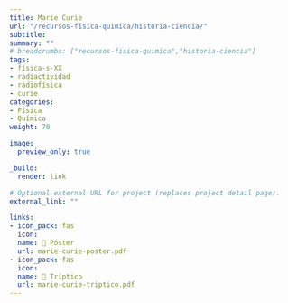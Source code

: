 ```yaml
---
title: Marie Curie
url: "/recursos-fisica-quimica/historia-ciencia/"
subtitle:
summary: ""
# breadcrumbs: ["recursos-fisica-quimica","historia-ciencia"]
tags:
- física-s-XX
- radiactividad
- radiofísica
- curie
categories:
- Física
- Química
weight: 70

image:
  preview_only: true

_build:
  render: link

# Optional external URL for project (replaces project detail page).
external_link: ""

links:
- icon_pack: fas
  icon:
  name: 📜 Póster
  url: marie-curie-poster.pdf
- icon_pack: fas
  icon:
  name: 📖 Tríptico
  url: marie-curie-triptico.pdf
---
```


